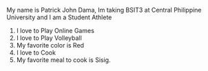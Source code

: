 My name is Patrick John Dama, Im taking BSIT3 at Central Philippine University and I am a Student Athlete
1. I love to Play Online Games
2. I love to Play Volleyball
3. My favorite color is Red
4. I love to Cook
5. My favorite meal to cook is Sisig.
